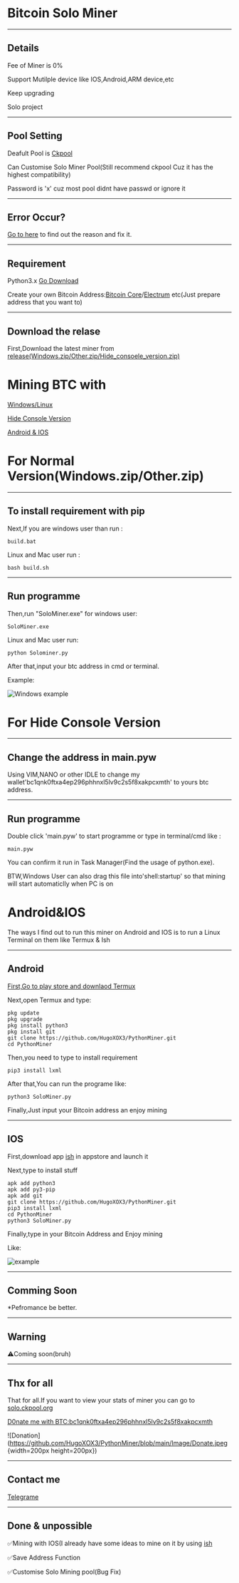# Bitcoin Solo Miner

---
Details
---

Fee of Miner is 0%

Support Mutilple device like IOS,Android,ARM device,etc

Keep upgrading

Solo project

---
Pool Setting
---

Deafult Pool is [Ckpool](https://solo.ckpool.org)

Can Customise Solo Miner Pool(Still recommend ckpool Cuz it has the highest compatibility)

Password is 'x' cuz most pool didnt have passwd or ignore it

---
Error Occur?
---

[Go to here](https://github.com/HugoXOX3/PythonMiner/blob/main/FixBug.md) to find out the reason and fix it.

---
Requirement
---

Python3.x
[Go Download](https://www.python.org/)

Create your own Bitcoin Address:[Bitcoin Core](https://bitcoin.org/en/bitcoin-core/)/[Electrum](https://electrum.org/?ref=hackernoon.com) etc(Just prepare address that you want to)

---
Download the relase
---

First,Download the latest miner from [release(Windows.zip/Other.zip/Hide_consoele_version.zip)](https://github.com/HugoXOX3/BTCSoloMiner/releases)

# Mining BTC with

[Windows/Linux](https://github.com/HugoXOX3/PythonMiner#for-normal-versionwindowszipnormalzip)

[Hide Console Version](https://github.com/HugoXOX3/PythonMiner#for-hide-console-version)

[Android & IOS](https://github.com/HugoXOX3/PythonMiner#androidios)


# For Normal Version(Windows.zip/Other.zip)


---
To install requirement with pip
---
Next,If you are windows user than run :
```
build.bat
```
Linux and Mac user run :
```
bash build.sh
```
---
Run programme
---
Then,run "SoloMiner.exe" for windows user:
```
SoloMiner.exe
```

Linux and Mac user run:
```
python Solominer.py
```
After that,input your btc address in cmd or terminal.

Example:

![Windows example](https://github.com/HugoXOX3/PythonMiner/blob/main/Image/Windows%20Version.png)


# For Hide Console Version
---
Change the address in main.pyw
---
Using VIM,NANO or other IDLE to change my wallet'bc1qnk0ftxa4ep296phhnxl5lv9c2s5f8xakpcxmth' to yours btc address.


---
Run programme
---

Double click 'main.pyw' to start programme or type in terminal/cmd like :
```
main.pyw
```
You can confirm it run in Task Manager(Find the usage of python.exe).

BTW,Windows User can also drag this file into'shell:startup' so that mining will start automaticlly when PC is on


# Android&IOS

The ways I find out to run this miner on Android and IOS is to run a Linux Terminal on them like Termux & Ish

---
Android
---
[First,Go to play store and downlaod Termux](https://play.google.com/store/apps/details?id=com.termux)

Next,open Termux and type:

```
pkg update
pkg upgrade
pkg install python3
pkg install git
git clone https://github.com/HugoXOX3/PythonMiner.git
cd PythonMiner
```

Then,you need to type to install requirement
```
pip3 install lxml
```

After that,You can run the programe like:
```
python3 SoloMiner.py
```

Finally,Just input your Bitcoin address an enjoy mining

---
IOS
---
First,download app [ish](https://apps.apple.com/cn/app/ish-shell/id1436902243) in appstore and launch it

Next,type to install stuff
```
apk add python3
apk add py3-pip
apk add git
git clone https://github.com/HugoXOX3/PythonMiner.git
pip3 install lxml
cd PythonMiner
python3 SoloMiner.py
```
Finally,type in your Bitcoin Address and Enjoy mining

Like:

![example](https://github.com/HugoXOX3/PythonMiner/blob/main/Image/IOS.jpeg)

---
Comming Soon
---

*Pefromance be better.

---
Warning
---

⚠️Coming soon(bruh)

---
Thx for all
---
That for all.If you want to view your stats of miner you can go to [solo.ckpool.org](https://solo.ckpool.org/)

[D0nate me with BTC:bc1qnk0ftxa4ep296phhnxl5lv9c2s5f8xakpcxmth](bitcoin:bc1qnk0ftxa4ep296phhnxl5lv9c2s5f8xakpcxmth?message=Donate)

![Donation](https://github.com/HugoXOX3/PythonMiner/blob/main/Image/Donate.jpeg {width=200px height=200px})

---
Contact me
---

[Telegrame](https://t.me/iamnotniko)

---
Done & unpossible
---

✅Mining with IOS(I already have some ideas to mine on it by using [ish](https://github.com/ish-app/ish)

✅Save Address Function

✅Customise Solo Mining pool(Bug Fix)

